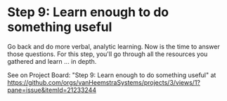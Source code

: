 # Step 9: Learn enough to do something useful

Go back and do more verbal, analytic learning. Now is the time to answer those questions. For this step, you'll go through all the resources you gathered and learn ... in depth.

See on Project Board: "Step 9: Learn enough to do something useful" at https://github.com/orgs/vanHeemstraSystems/projects/3/views/1?pane=issue&itemId=21233244
